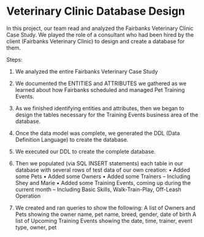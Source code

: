 # Veterinary Clinic Database Design
In this project, our team read and analyzed the Fairbanks Veterinary Clinic Case Study. We played the role of a consultant who had been hired by the client (Fairbanks Veterinary Clinic) to design and create a database for them.

Steps:

1. We analyzed the entire Fairbanks Veterinary Case Study
2. We documented the ENTITIES and ATTRIBUTES we gathered as we learned about how Fairbanks scheduled and managed Pet Training Events.

3. As we finished identifying entities and attributes, then we began to design the tables necessary for the Training Events business area of the database.
4. Once the data model was complete, we generated the DDL (Data Definition Language) to create the database.
5. We executed our DDL to create the complete database.

6. Then we populated (via SQL INSERT statements) each table in our database with several rows of test data of our own creation:
• Added some Pets 
• Added some Owners 
• Added some Trainers – Including Shey and Marie
• Added some Training Events, coming up during the current month – Including Basic Skills, Walk-Train-Play, Off-Leash Operation

7. We created and ran queries to show the following:
A list of Owners and Pets showing the owner name, pet name, breed, gender, date of birth
A list of Upcoming Training Events showing the date, time, trainer, event type, owner, pet
